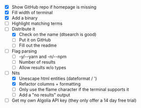 - [x] Show GitHub repo if homepage is missing
- [x] Fill width of terminal
- [x] Add a binary
- [ ] Highlight matching terms
- [ ] Distribute it
  - [x] Check on the name (dtsearch is good)
  - [ ] Put it on GitHub
  - [ ] Fill out the readme
- [ ] Flag parsing
  - [ ] -y/--yarn and -n/--npm
  - [ ] Number of results
  - [ ] Allow results w/o types
- [ ] Nits
  - [x] Unescape html entities (dateformat / &#39;)
  - [x] Refactor columns + formatting
  - [ ] Only use the flame character if the terminal supports it
  - [ ] Add a "no results" output

- [ ] Get my own Algolia API key (they only offer a 14 day free trial)

